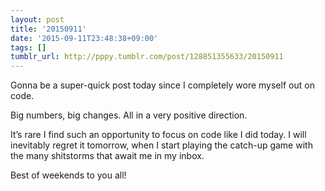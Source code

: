 ```yaml
---
layout: post
title: '20150911'
date: '2015-09-11T23:48:38+09:00'
tags: []
tumblr_url: http://pppy.tumblr.com/post/128851355633/20150911
---
```

Gonna be a super-quick post today since I completely wore myself out on code.



Big numbers, big changes. All in a very positive direction.

It’s rare I find such an opportunity to focus on code like I did today. I will inevitably regret it tomorrow, when I start playing the catch-up game with the many shitstorms that await me in my inbox.

Best of weekends to you all!
